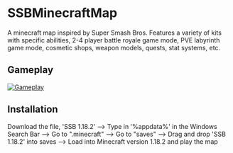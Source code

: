 # SSBMinecraftMap
A minecraft map inspired by Super Smash Bros. Features a variety of kits with specific abilities, 2-4 player battle royale game mode, PVE labyrinth game mode, cosmetic shops, weapon models, quests, stat systems, etc.

## Gameplay

[![Gameplay](https://img.youtube.com/vi/mtcUAIgelyE/0.jpg)](https://www.youtube.com/watch?v=mtcUAIgelyE&t)

## Installation
Download the file, 'SSB 1.18.2' --> Type in '%appdata%' in the Windows Search Bar --> Go to ".minecraft" --> Go to "saves" --> Drag and drop 'SSB 1.18.2' into saves --> Load into Minecraft version 1.18.2 and play the map
